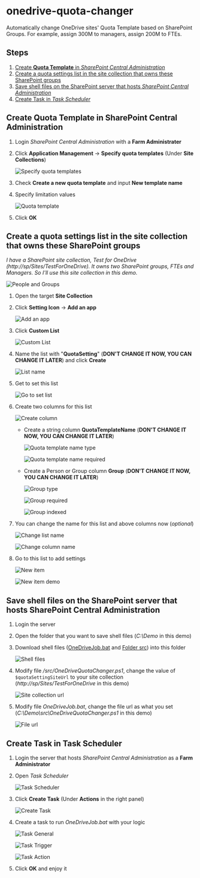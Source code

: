 # onedrive-quota-changer
Automatically change OneDrive sites' Quota Template based on SharePoint Groups. For example, assign 300M to managers, assign 200M to FTEs.

## Steps
1. [Create __Quota Template__ in _SharePoint Central Administration_](#create-quota-template-in-sharepoint-central-administration)
2. [Create a quota settings list in the site collection that owns these SharePoint groups](#create-a-quota-settings-list-in-the-site-collection-that-owns-these-sharepoint-groups)
3. [Save shell files on the SharePoint server that hosts _SharePoint Central Administration_](#save-shell-files-on-the-sharepoint-server-that-hosts-sharepoint-central-administration)
4. [Create Task in _Task Scheduler_](#create-task-in-task-scheduler)

## Create Quota Template in SharePoint Central Administration
1. Login _SharePoint Central Administration_ with a __Farm Administrater__
2. Click __Application Management__ -> __Specify quota templates__ (Under __Site Collections__)
    
    ![Specify quota templates](images/specify-quota-templates.png)
3. Check __Create a new quota template__ and input __New template name__
4. Specify limitation values

    ![Quota template](images/quota-template.png)
5. Click __OK__

## Create a quota settings list in the site collection that owns these SharePoint groups
_I have a SharePoint site collection, Test for OneDrive (http://sp/Sites/TestForOneDrive). It owns two SharePoint groups, FTEs and Managers. So I'll use this site collection in this demo._

![People and Groups](images/people-and-groups.png)

1. Open the target __Site Collection__
2. Click __Setting Icon__ -> __Add an app__
    
    ![Add an app](images/add-an-app.PNG)

3. Click __Custom List__

    ![Custom List](images/custom-list.PNG)

4. Name the list with "__QuotaSetting__" (__DON'T CHANGE IT NOW, YOU CAN CHANGE IT LATER__) and click __Create__

    ![List name](images/list-name.PNG)

5. Get to set this list

    ![Go to set list](images/go-to-set-list.PNG)

6. Create two columns for this list

    ![Create column](images/create-column.PNG)

    - Create a string column __QuotaTemplateName__ (__DON'T CHANGE IT NOW, YOU CAN CHANGE IT LATER__)
    
        ![Quota template name type](images/quota-template-name-type.PNG)
        
        ![Quota template name required](images/quota-template-name-required.PNG)

    - Create a Person or Group column __Group__ (__DON'T CHANGE IT NOW, YOU CAN CHANGE IT LATER__)

        ![Group type](images/group-type.PNG)

        ![Group required](images/group-required.PNG)

        ![Group indexed](images/group-indexed.PNG)

7. You can change the name for this list and above columns now (_optional_)

    ![Change list name](images/change-list-name.PNG)

    ![Change column name](images/change-columns.PNG)

8. Go to this list to add settings

    ![New item](images/new-item.PNG)

    ![New item demo](images/new-item-demo.PNG)

## Save shell files on the SharePoint server that hosts SharePoint Central Administration

1. Login the server
2. Open the folder that you want to save shell files (_C:\Demo_ in this demo)
3. Download shell files ([OneDriveJob.bat](OneDriveJob.bat) and [Folder src](src)) into this folder

    ![Shell files](images/shell-files.PNG)

4. Modify file _/src/OneDriveQuotaChanger.ps1_, change the value of `$quotaSettingSiteUrl` to your site collection (_http://sp/Sites/TestForOneDrive_ in this demo)

    ![Site collection url](images/site-url.PNG)

5. Modify file _OneDriveJob.bat_, change the file url as what you set (_C:\Demo\src\OneDriveQuotaChanger.ps1_ in this demo)

    ![File url](images/file-url.PNG)

## Create Task in Task Scheduler

1. Login the server that hosts _SharePoint Central Administration_ as a __Farm Administrator__
2. Open _Task Scheduler_

    ![Task Scheduler](images/task-scheduler.PNG)

3. Click __Create Task__ (Under __Actions__ in the right panel)

    ![Create Task](images/create-task.PNG)

4. Create a task to run _OneDriveJob.bat_ with your logic

    ![Task General](images/task-general.PNG)

    ![Task Trigger](images/task-trigger.PNG)

    ![Task Action](images/task-action.PNG)

5. Click __OK__ and enjoy it